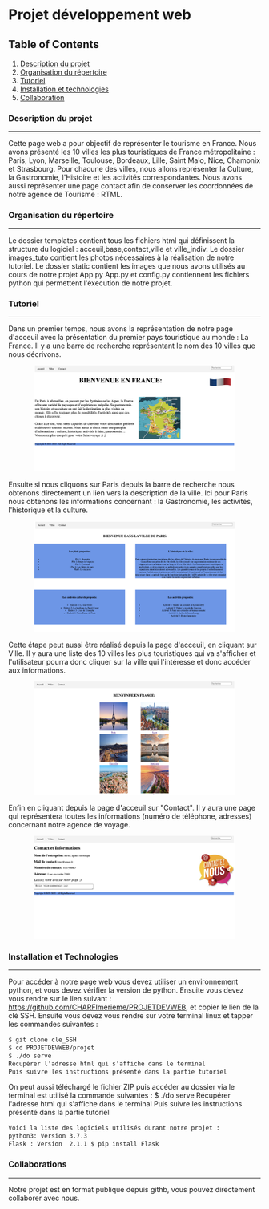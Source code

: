 # Projet développement web

## Table of Contents
1. [Description du projet ](#software-description)
2. [Organisation du répertoire](#repository-information)
3. [Tutoriel](#tutoriel)
4. [Installation et technologies](#technologies)
5. [Collaboration](#collaboration)

### Description du projet
***
Cette page web a pour objectif de représenter le tourisme en France. Nous avons présenté les 10 villes les plus touristiques de France métropolitaine : Paris, Lyon, Marseille, Toulouse, Bordeaux, Lille, Saint Malo, Nice, Chamonix et Strasbourg. Pour chacune des villes, nous allons représenter la Culture, la Gastronomie, l'Histoire et les activités correspondantes. Nous avons aussi représenter une page contact afin de conserver les coordonnées de notre agence de Tourisme : RTML.  

### Organisation du répertoire
***
Le dossier templates contient tous les fichiers html qui définissent la structure du logiciel : acceuil,base,contact,ville et ville_indiv.
Le dossier images_tuto contient les photos nécessaires à la réalisation de notre tutoriel.
Le dossier static contient les images que nous avons utilisés au cours de notre projet
App.py App.py et config.py contiennent les fichiers python qui permettent l'éxecution de notre projet.


### Tutoriel
***
Dans un premier temps, nous avons la représentation de notre page d'acceuil avec la présentation du premier pays touristique au monde : La France.
Il y a une barre de recherche représentant le nom des 10 villes que nous décrivons.  
<p align="center">
<img src="image_tuto/accueil _page.png" alt="1" width="400"/>
</p>

Ensuite si nous cliquons sur Paris depuis la barre de recherche nous obtenons directement un lien vers la description de la ville. Ici pour Paris nous obtenons les informations concernant : la Gastronomie, les activités, l'historique et la culture.
<p align="center">
<img src="image_tuto/page_ville_info.png" alt="1" width="400"/>
</p>

Cette étape peut aussi être réalisé depuis la page d'acceuil, en cliquant sur Ville. Il y aura une liste des 10 villes les plus touristiques qui va s'afficher et l'utilisateur pourra donc cliquer sur la ville qui l'intéresse et donc accéder aux informations.
<p align="center">
<img src="image_tuto/ville_page.png" alt="1" width="400"/>
</p>

Enfin en cliquant depuis la page d'acceuil sur "Contact". Il y aura une page qui représentera toutes les informations (numéro de téléphone, adresses) concernant notre agence de voyage.
<p align="center">
<img src="image_tuto/contact_page.png" alt="1" width="400"/>
</p>

### Installation et Technologies
***
Pour accéder à notre page web vous devez utiliser un environnement python, et vous devez vérifier la version de python. Ensuite vous devez vous rendre sur le lien suivant : https://github.com/CHARFImerieme/PROJETDEVWEB, et copier le lien de la clé SSH.
Ensuite vous devez vous rendre sur votre terminal linux et tapper les commandes suivantes :   
```
$ git clone cle_SSH
$ cd PROJETDEVWEB/projet
$ ./do serve
Récupérer l'adresse html qui s'affiche dans le terminal
Puis suivre les instructions présenté dans la partie tutoriel
```
On peut aussi téléchargé le fichier ZIP puis accéder au dossier via le terminal est utilisé la commande suivantes :
$ ./do serve
Récupérer l'adresse html qui s'affiche dans le terminal
Puis suivre les instructions présenté dans la partie tutoriel
```
Voici la liste des logiciels utilisés durant notre projet :
python3: Version 3.7.3
Flask : Version  2.1.1 $ pip install Flask
```
### Collaborations
***
Notre projet est en format publique depuis githb, vous pouvez directement collaborer avec nous.
